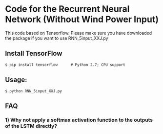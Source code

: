 # Code for the Recurrent Neural Network (Without Wind Power Input)

This code based on Tensorflow. Please make sure you have downloaded the package if you want to use RNN_5input_XXJ.py

## Install TensorFlow

```
$ pip install tensorflow      # Python 2.7; CPU support

```

## Usage:

```
$ python RNN_5input_XXJ.py
```

## FAQ
### 1) Why not apply a softmax activation function to the outputs of the LSTM directly?
